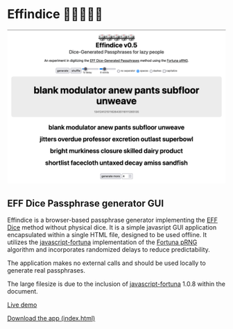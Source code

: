 # Effindice 🎲🎲🎲🎲🎲

![Effindice 0.5 Screenshot](screenshot.png)

## EFF Dice Passphrase generator GUI

Effindice is a browser-based passphrase generator implementing the [EFF Dice](https://www.eff.org/dice) method without physical dice. It is a simple javasript GUI application encapsulated within a single HTML file, designed to be used offline. It utilizes the [javascript-fortuna](https://github.com/sethblack/javascript-fortuna) implementation of the [Fortuna pRNG](https://en.wikipedia.org/wiki/Fortuna_(PRNG)) algorithm and incorporates randomized delays to reduce predictability.

The application makes no external calls and should be used locally to generate real passphrases. 


The large filesize is due to the inclusion of [javascript-fortuna](https://github.com/sethblack/javascript-fortuna) 1.0.8 within the document.

[Live demo](https://replete.github.io/effindice/)

[Download the app (index.html)](https://github.com/replete/effindice/raw/main/index.html)

